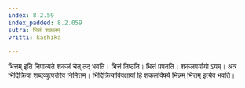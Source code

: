 ```yaml
---
index: 8.2.59
index_padded: 8.2.059
sutra: भित्तं शकलम्
vritti: kashika

---
```

भित्तम् इति निपात्यते शकलं चेत् तद् भवति। भित्तं तिष्ठति। भित्तं प्रपतति। शकलपर्यायो ऽयम्। अत्र भिदिक्रिया शब्दव्युत्पत्तेरेव निमित्तम्। भिदिक्रियाविवक्षायां हि शकलविषये भिन्नम् भित्तम् इत्येव भवति।